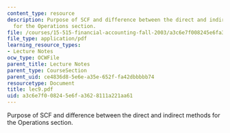 ```yaml
---
content_type: resource
description: Purpose of SCF and difference between the direct and indirect methods
  for the Operations section.
file: /courses/15-515-financial-accounting-fall-2003/a3c6e7f008245e6fa3628111a221aa61_lec9.pdf
file_type: application/pdf
learning_resource_types:
- Lecture Notes
ocw_type: OCWFile
parent_title: Lecture Notes
parent_type: CourseSection
parent_uid: ce4836d8-5e6e-a35e-652f-fa42dbbbbb74
resourcetype: Document
title: lec9.pdf
uid: a3c6e7f0-0824-5e6f-a362-8111a221aa61
---
```

Purpose of SCF and difference between the direct and indirect methods for the Operations section.

